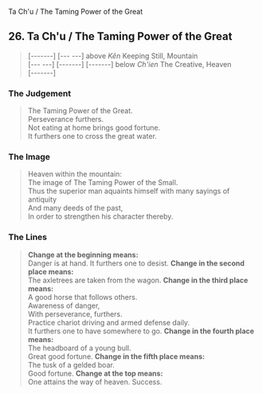 Ta Ch'u / The Taming Power of the Great
## 26. Ta Ch'u / The Taming Power of the Great
> [-------]
> [--- ---] above _Kên_ Keeping Still, Mountain  
> [--- ---]
> [-------]
> [-------] below _Ch'ien_ The Creative, Heaven  
> [-------]
### The Judgement
> The Taming Power of the Great.  
 Perseverance furthers.  
 Not eating at home brings good fortune.  
 It furthers one to cross the great water.
### The Image
> Heaven within the mountain:  
 The image of The Taming Power of the Small.  
 Thus the superior man aquaints himself with many sayings of antiquity  
 And many deeds of the past,  
 In order to strengthen his character thereby.
### The Lines

 > **Change at the beginning means:**  
 Danger is at hand. It furthers one to desist.
 > **Change in the second place means:**  
 The axletrees are taken from the wagon.
 > **Change in the third place means:**  
 A good horse that follows others.  
 Awareness of danger,  
 With perseverance, furthers.  
 Practice chariot driving and armed defense daily.  
 It furthers one to have somewhere to go.
 > **Change in the fourth place means:**  
 The headboard of a young bull.  
 Great good fortune.
 > **Change in the fifth place means:**  
 The tusk of a gelded boar.  
 Good fortune.
 > **Change at the top means:**  
 One attains the way of heaven. Success.




